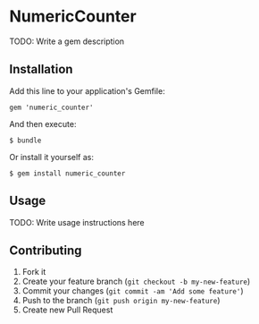 # NumericCounter

TODO: Write a gem description

## Installation

Add this line to your application's Gemfile:

    gem 'numeric_counter'

And then execute:

    $ bundle

Or install it yourself as:

    $ gem install numeric_counter

## Usage

TODO: Write usage instructions here

## Contributing

1. Fork it
2. Create your feature branch (`git checkout -b my-new-feature`)
3. Commit your changes (`git commit -am 'Add some feature'`)
4. Push to the branch (`git push origin my-new-feature`)
5. Create new Pull Request
